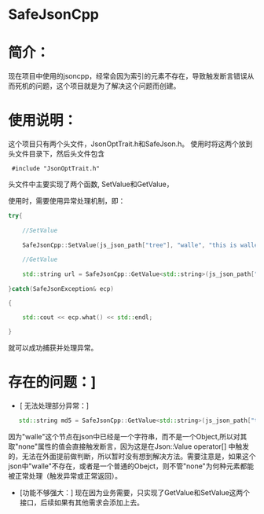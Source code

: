 # SafeJsonCpp

# 简介：
现在项目中使用的jsoncpp，经常会因为索引的元素不存在，导致触发断言错误从而死机的问题，这个项目就是为了解决这个问题而创建。

# 使用说明：
这个项目只有两个头文件，JsonOptTrait.h和SafeJson.h。
使用时将这两个放到头文件目录下，然后头文件包含

<code> #include "JsonOptTrait.h" </code>

头文件中主要实现了两个函数, SetValue和GetValue，

使用时，需要使用异常处理机制，即：

```cpp
try{
  
    //SetValue
    
    SafeJsonCpp::SetValue(js_json_path["tree"], "walle", "this is walle");
    
    //GetValue
    
    std::string url = SafeJsonCpp::GetValue<std::string>(js_json_path["tree"]["walle"]);
    
}catch(SafeJsonException& ecp)

{

    std::cout << ecp.what() << std::endl;
    
}
```
就可以成功捕获并处理异常。

# 存在的问题：]
- [ 无法处理部分异常：]
```cpp
   std::string md5 = SafeJsonCpp::GetValue<std::string>(js_json_path["tree"]["walle"]["none"]);
```
  因为"walle"这个节点在json中已经是一个字符串，而不是一个Object,所以对其取"none"属性的值会直接触发断言，因为这是在Json::Value operator[] 中触发的，无法在外面提前做判断，所以暂时没有想到解决方法。需要注意是，如果这个json中"walle"不存在，或者是一个普通的Obejct，则不管"none"为何种元素都能被正常处理（触发异常或正常返回）。
  - [功能不够强大：]
  现在因为业务需要，只实现了GetValue和SetValue这两个接口，后续如果有其他需求会添加上去。
  

